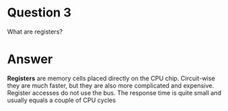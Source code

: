 # Question 3

What are registers?

# Answer 

__Registers__ are memory cells placed directly on the CPU chip. Circuit-wise
they are much faster, but they are also more complicated and expensive. Register
accesses do not use the bus. The response time is quite small and usually equals
a couple of CPU cycles
